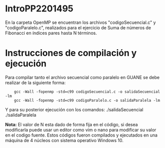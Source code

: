 # IntroPP2201495

En la carpeta OpenMP se encuentran los archivos "codigoSecuencial.c" y "codigoParalelo.c", realizados para el ejercicio de Suma de números de Fibonacci en índices pares hasta N términos.

# Instrucciones de compilación y ejecución
Para compilar tanto el archivo secuencial como paralelo en GUANE se debe realizar de la siguiente forma:

        gcc -Wall -fopenmp -std=c99 codigoSecuencial.c -o salidaSecuencial -lm
        gcc -Wall -fopenmp -std=c99 codigoParalelo.c -o salidaParalela -lm

Y para su posterior ejecución con los comandos:
        ./salidaSecuencial
        ./salidaParalela

**Nota:** El valor de N esta dado de forma fija en el código, si desea modificarla puede usar un editor como vim o nano para modificar su valor en el codigo fuente.
Estos códigos fueron compilados y ejecutados en una máquina de 4 núcleos con sistema operativo Windows 10. 

